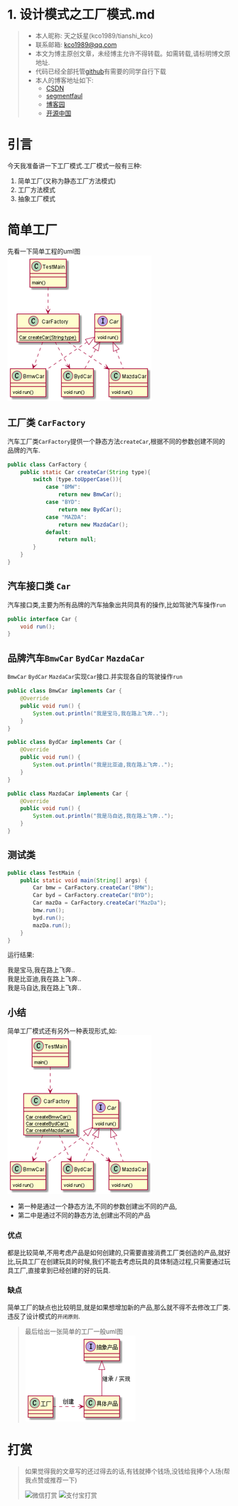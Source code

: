 # 1. 设计模式之工厂模式.md

> - 本人昵称: 天之妖星(kco1989/tianshi_kco)
> - 联系邮箱: <kco1989@qq.com>
> - 本文为博主原创文章，未经博主允许不得转载。如需转载,请标明博文原地址.
> - 代码已经全部托管[github](https://github.com/kco1989/examples)有需要的同学自行下载
> - 本人的博客地址如下:
>   - [CSDN](http://blog.csdn.net/tianshi_kco)
>   - [segmentfaul](https://segmentfault.com/u/kco1989)
>   - [博客园](http://www.cnblogs.com/kco1989/)
>   - [开源中国](https://my.oschina.net/kco1989/blog)
>

# 引言

今天我准备讲一下工厂模式.工厂模式一般有三种:
1. 简单工厂(又称为静态工厂方法模式)
2. 工厂方法模式
3. 抽象工厂模式

# 简单工厂

先看一下简单工程的uml图 <br/>
![简单工厂](./demo1/简单工厂1.png)

## 工厂类 `CarFactory`
汽车工厂类`CarFactory`提供一个静态方法`createCar`,根据不同的参数创建不同的品牌的汽车.

```java
public class CarFactory {
    public static Car createCar(String type){
        switch (type.toUpperCase()){
            case "BMW":
                return new BmwCar();
            case "BYD":
                return new BydCar();
            case "MAZDA":
                return new MazdaCar();
            default:
                return null;
        }
    }
}
```

## 汽车接口类 `Car`

汽车接口类,主要为所有品牌的汽车抽象出共同具有的操作,比如驾驶汽车操作`run`
```java
public interface Car {
    void run();
}
```

## 品牌汽车`BmwCar` `BydCar` `MazdaCar`

`BmwCar` `BydCar` `MazdaCar`实现`Car`接口.并实现各自的驾驶操作`run`

```java
public class BmwCar implements Car {
    @Override
    public void run() {
        System.out.println("我是宝马,我在路上飞奔..");
    }
}
```

```java
public class BydCar implements Car {
    @Override
    public void run() {
        System.out.println("我是比亚迪,我在路上飞奔..");
    }
}
```

```java
public class MazdaCar implements Car {
    @Override
    public void run() {
        System.out.println("我是马自达,我在路上飞奔..");
    }
}
```

## 测试类
```java
public class TestMain {
    public static void main(String[] args) {
        Car bmw = CarFactory.createCar("BMW");
        Car byd = CarFactory.createCar("BYD");
        Car mazDa = CarFactory.createCar("MazDa");
        bmw.run();
        byd.run();
        mazDa.run();
    }
}
```

运行结果:

我是宝马,我在路上飞奔.. <br/>
我是比亚迪,我在路上飞奔..<br/>
我是马自达,我在路上飞奔..<br/>

## 小结
简单工厂模式还有另外一种表现形式,如:<br/>
![简单工厂2](./demo1/简单工厂2.png)
- 第一种是通过一个静态方法,不同的参数创建出不同的产品,
- 第二中是通过不同的静态方法,创建出不同的产品

### 优点

都是比较简单,不用考虑产品是如何创建的,只需要直接消费工厂类创造的产品,就好比,玩具工厂在创建玩具的时候,我们不能去考虑玩具的具体制造过程,只需要通过玩具工厂,直接拿到已经创建的好的玩具.

### 缺点

简单工厂的缺点也比较明显,就是如果想增加新的产品,那么就不得不去修改工厂类.违反了设计模式的`开闭原则`.


> 最后给出一张简单的工厂一般uml图 <br/>
> ![简单工厂3](./demo1/简单工厂3.png)

# 打赏
>如果觉得我的文章写的还过得去的话,有钱就捧个钱场,没钱给我捧个人场(帮我点赞或推荐一下)
>
>![微信打赏](http://img.blog.csdn.net/20170508085654037?watermark/2/text/aHR0cDovL2Jsb2cuY3Nkbi5uZXQvdGlhbnNoaV9rY28=/font/5a6L5L2T/fontsize/400/fill/I0JBQkFCMA==/dissolve/70/gravity/SouthEast)
>![支付宝打赏](http://img.blog.csdn.net/20170508085710334?watermark/2/text/aHR0cDovL2Jsb2cuY3Nkbi5uZXQvdGlhbnNoaV9rY28=/font/5a6L5L2T/fontsize/400/fill/I0JBQkFCMA==/dissolve/70/gravity/SouthEast)
